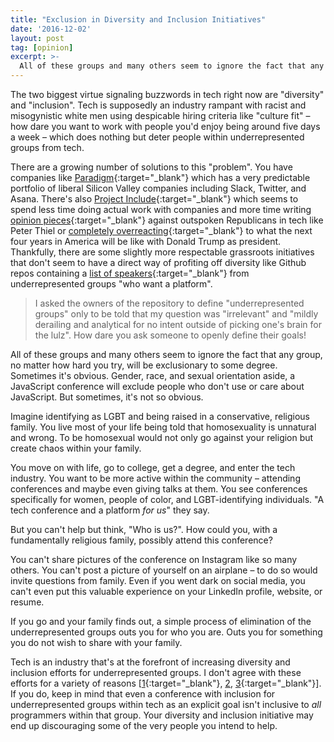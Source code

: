 ```yaml
---
title: "Exclusion in Diversity and Inclusion Initiatives"
date: '2016-12-02'
layout: post
tag: [opinion]
excerpt: >-
  All of these groups and many others seem to ignore the fact that any group, no matter how hard you try, will be exclusionary to some degree.
---
```


The two biggest virtue signaling buzzwords in tech right now are "diversity" and "inclusion". Tech is supposedly an industry rampant with racist and misogynistic white men using despicable hiring criteria like "culture fit" – how dare you want to work with people you'd enjoy being around five days a week – which does nothing but deter people within underrepresented groups from tech.

There are a growing number of solutions to this "problem". You have companies like [Paradigm](http://www.paradigmiq.com/){:target="_blank"} which has a very predictable portfolio of liberal Silicon Valley companies including Slack, Twitter, and Asana. There's also [Project Include](http://projectinclude.org/){:target="_blank"} which seems to spend less time doing actual work with companies and more time writing [opinion pieces](https://medium.com/projectinclude/peter-thiel-yc-and-hard-decisions-2b91bab83764#.2evr7282r){:target="_blank"} against outspoken Republicans in tech like Peter Thiel or [completely overreacting](https://medium.com/@ericajoy/after-87ce712b3645#.macwplghz){:target="_blank"} to what the next four years in America will be like with Donald Trump as president. Thankfully, there are some slightly more respectable grassroots initiatives that don't seem to have a direct way of profiting off diversity like Github repos containing a [list of speakers](https://github.com/iheanyi/speakers-who-want-a-platform){:target="_blank"} from underrepresented groups "who want a platform".

> I asked the owners of the repository to define "underrepresented groups" only to be told that my question was "irrelevant" and "mildly derailing and analytical for no intent outside of picking one's brain for the lulz". How dare you ask someone to openly define their goals!

All of these groups and many others seem to ignore the fact that any group, no matter how hard you try, will be exclusionary to some degree. Sometimes it's obvious. Gender, race, and sexual orientation aside, a JavaScript conference will exclude people who don't use or care about JavaScript. But sometimes, it's not so obvious.

Imagine identifying as LGBT and being raised in a conservative, religious family. You live most of your life being told that homosexuality is unnatural and wrong. To be homosexual would not only go against your religion but create chaos within your family.

You move on with life, go to college, get a degree, and enter the tech industry. You want to be more active within the community – attending conferences and maybe even giving talks at them. You see conferences specifically for women, people of color, and LGBT-identifying individuals. "A tech conference and a platform *for us*" they say.

But you can't help but think, "Who is us?". How could you, with a fundamentally religious family, possibly attend this conference?

You can't share pictures of the conference on Instagram like so many others. You can't post a picture of yourself on an airplane – to do so would invite questions from family. Even if you went dark on social media, you can't even put this valuable experience on your LinkedIn profile, website, or resume.

If you go and your family finds out, a simple process of elimination of the underrepresented groups outs you for who you are. Outs you for something you do not wish to share with your family.

Tech is an industry that's at the forefront of increasing diversity and inclusion efforts for underrepresented groups. I don't agree with these efforts for a variety of reasons [[1](http://atom-morgan.github.io/LambdaConf-Is-Embracing-True-Diversity){:target="_blank"}, [2](http://atom-morgan.github.io/in-defense-of-douglas-crockford), [3](http://atom-morgan.github.io/techs-invisible-minority){:target="_blank"}]. If you do, keep in mind that even a conference with inclusion for underrepresented groups within tech as an explicit goal isn't inclusive to *all* programmers within that group. Your diversity and inclusion initiative may end up discouraging some of the very people you intend to help.
